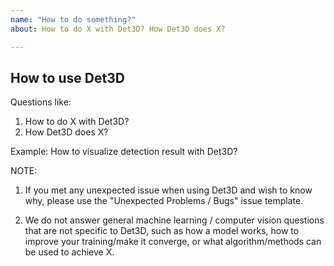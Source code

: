 ```yaml
---
name: "How to do something?"
about: How to do X with Det3D? How Det3D does X?

---
```


## How to use Det3D

Questions like:

1. How to do X with Det3D?
2. How Det3D does X?

Example: How to visualize detection result with Det3D?

NOTE:

1. If you met any unexpected issue when using Det3D and wish to know why,
   please use the "Unexpected Problems / Bugs" issue template.

2. We do not answer general machine learning / computer vision questions that are not specific to
	 Det3D, such as how a model works, how to improve your training/make it converge, or what algorithm/methods can be used to achieve X.
